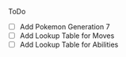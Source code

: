 ToDo

- [ ] Add Pokemon Generation 7
- [ ] Add Lookup Table for Moves
- [ ] Add Lookup Table for Abilities